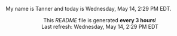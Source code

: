 My name is Tanner and today is Wednesday, May 14, 2:29 PM EDT.

<p align="center">This <i>README</i> file is generated <b>every 3 hours</b>!</br>Last refresh: Wednesday, May 14, 2:29 PM EDT<br /></p>
